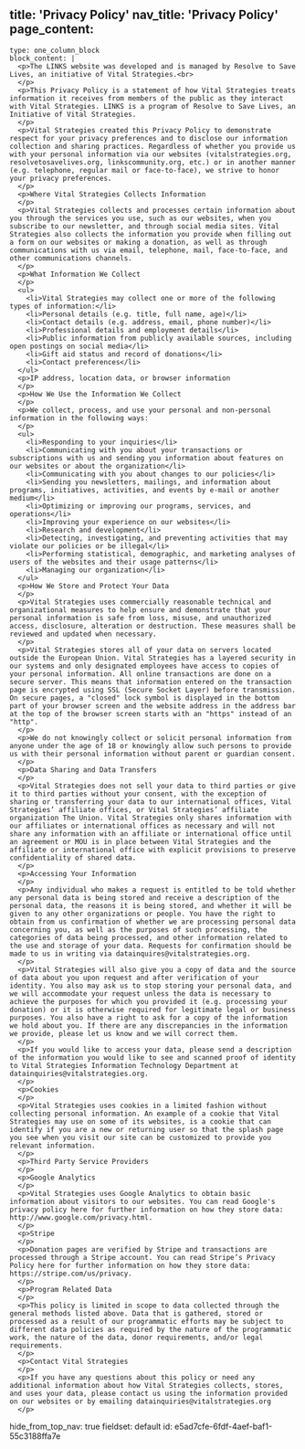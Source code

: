 title: 'Privacy Policy'
nav_title: 'Privacy Policy'
page_content:
  -
    type: one_column_block
    block_content: |
      <p>The LINKS website was developed and is managed by Resolve to Save Lives, an initiative of Vital Strategies.<br>
      </p>
      <p>This Privacy Policy is a statement of how Vital Strategies treats information it receives from members of the public as they interact with Vital Strategies. LINKS is a program of Resolve to Save Lives, an Initiative of Vital Strategies.
      </p>
      <p>Vital Strategies created this Privacy Policy to demonstrate respect for your privacy preferences and to disclose our information collection and sharing practices. Regardless of whether you provide us with your personal information via our websites (vitalstrategies.org, resolvetosavelives.org, linkscommunity.org, etc.) or in another manner (e.g. telephone, regular mail or face-to-face), we strive to honor your privacy preferences.
      </p>
      <p>Where Vital Strategies Collects Information
      </p>
      <p>Vital Strategies collects and processes certain information about you through the services you use, such as our websites, when you subscribe to our newsletter, and through social media sites. Vital Strategies also collects the information you provide when filling out a form on our websites or making a donation, as well as through communications with us via email, telephone, mail, face-to-face, and other communications channels.
      </p>
      <p>What Information We Collect
      </p>
      <ul>
      	<li>Vital Strategies may collect one or more of the following types of information:</li>
      	<li>Personal details (e.g. title, full name, age)</li>
      	<li>Contact details (e.g. address, email, phone number)</li>
      	<li>Professional details and employment details</li>
      	<li>Public information from publicly available sources, including open postings on social media</li>
      	<li>Gift aid status and record of donations</li>
      	<li>Contact preferences</li>
      </ul>
      <p>IP address, location data, or browser information
      </p>
      <p>How We Use the Information We Collect
      </p>
      <p>We collect, process, and use your personal and non-personal information in the following ways:
      </p>
      <ul>
      	<li>Responding to your inquiries</li>
      	<li>Communicating with you about your transactions or subscriptions with us and sending you information about features on our websites or about the organization</li>
      	<li>Communicating with you about changes to our policies</li>
      	<li>Sending you newsletters, mailings, and information about programs, initiatives, activities, and events by e-mail or another medium</li>
      	<li>Optimizing or improving our programs, services, and operations</li>
      	<li>Improving your experience on our websites</li>
      	<li>Research and development</li>
      	<li>Detecting, investigating, and preventing activities that may violate our policies or be illegal</li>
      	<li>Performing statistical, demographic, and marketing analyses of users of the websites and their usage patterns</li>
      	<li>Managing our organization</li>
      </ul>
      <p>How We Store and Protect Your Data
      </p>
      <p>Vital Strategies uses commercially reasonable technical and organizational measures to help ensure and demonstrate that your personal information is safe from loss, misuse, and unauthorized access, disclosure, alteration or destruction. These measures shall be reviewed and updated when necessary.
      </p>
      <p>Vital Strategies stores all of your data on servers located outside the European Union. Vital Strategies has a layered security in our systems and only designated employees have access to copies of your personal information. All online transactions are done on a secure server. This means that information entered on the transaction page is encrypted using SSL (Secure Socket Layer) before transmission. On secure pages, a "closed" lock symbol is displayed in the bottom part of your browser screen and the website address in the address bar at the top of the browser screen starts with an "https" instead of an "http".
      </p>
      <p>We do not knowingly collect or solicit personal information from anyone under the age of 18 or knowingly allow such persons to provide us with their personal information without parent or guardian consent.
      </p>
      <p>Data Sharing and Data Transfers
      </p>
      <p>Vital Strategies does not sell your data to third parties or give it to third parties without your consent, with the exception of sharing or transferring your data to our international offices, Vital Strategies’ affiliate offices, or Vital Strategies’ affiliate organization The Union. Vital Strategies only shares information with our affiliates or international offices as necessary and will not share any information with an affiliate or international office until an agreement or MOU is in place between Vital Strategies and the affiliate or international office with explicit provisions to preserve confidentiality of shared data.
      </p>
      <p>Accessing Your Information
      </p>
      <p>Any individual who makes a request is entitled to be told whether any personal data is being stored and receive a description of the personal data, the reasons it is being stored, and whether it will be given to any other organizations or people. You have the right to obtain from us confirmation of whether we are processing personal data concerning you, as well as the purposes of such processing, the categories of data being processed, and other information related to the use and storage of your data. Requests for confirmation should be made to us in writing via datainquires@vitalstrategies.org.
      </p>
      <p>Vital Strategies will also give you a copy of data and the source of data about you upon request and after verification of your identity. You also may ask us to stop storing your personal data, and we will accommodate your request unless the data is necessary to achieve the purposes for which you provided it (e.g. processing your donation) or it is otherwise required for legitimate legal or business purposes. You also have a right to ask for a copy of the information we hold about you. If there are any discrepancies in the information we provide, please let us know and we will correct them.
      </p>
      <p>If you would like to access your data, please send a description of the information you would like to see and scanned proof of identity to Vital Strategies Information Technology Department at datainquiries@vitalstrategies.org.
      </p>
      <p>Cookies
      </p>
      <p>Vital Strategies uses cookies in a limited fashion without collecting personal information. An example of a cookie that Vital Strategies may use on some of its websites, is a cookie that can identify if you are a new or returning user so that the splash page you see when you visit our site can be customized to provide you relevant information.
      </p>
      <p>Third Party Service Providers
      </p>
      <p>Google Analytics
      </p>
      <p>Vital Strategies uses Google Analytics to obtain basic information about visitors to our websites. You can read Google's privacy policy here for further information on how they store data: http://www.google.com/privacy.html.
      </p>
      <p>Stripe
      </p>
      <p>Donation pages are verified by Stripe and transactions are processed through a Stripe account. You can read Stripe’s Privacy Policy here for further information on how they store data: https://stripe.com/us/privacy.
      </p>
      <p>Program Related Data
      </p>
      <p>This policy is limited in scope to data collected through the general methods listed above. Data that is gathered, stored or processed as a result of our programmatic efforts may be subject to different data policies as required by the nature of the programmatic work, the nature of the data, donor requirements, and/or legal requirements.
      </p>
      <p>Contact Vital Strategies
      </p>
      <p>If you have any questions about this policy or need any additional information about how Vital Strategies collects, stores, and uses your data, please contact us using the information provided on our websites or by emailing datainquiries@vitalstrategies.org
      </p>
hide_from_top_nav: true
fieldset: default
id: e5ad7cfe-6fdf-4aef-baf1-55c3188ffa7e
